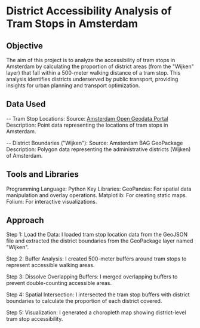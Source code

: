 # District Accessibility Analysis of Tram Stops in Amsterdam

## Objective
The aim of this project is to analyze the accessibility of tram stops in Amsterdam by calculating the proportion of district areas (from the "Wijken" layer) that fall within a 500-meter walking distance of a tram stop. This analysis identifies districts underserved by public transport, providing insights for urban planning and transport optimization.

## Data Used

-- Tram Stop Locations:
Source: [Amsterdam Open Geodata Portal](https://maps.amsterdam.nl/open_geodata/geojson_lnglat.php?KAARTLAAG=TRAMMETRO_PUNTEN_2024&THEMA=trammetro)
Description: Point data representing the locations of tram stops in Amsterdam.

-- District Boundaries ("Wijken"):
Source: Amsterdam BAG GeoPackage
Description: Polygon data representing the administrative districts (Wijken) of Amsterdam.

## Tools and Libraries

Programming Language: Python
Key Libraries:
GeoPandas: For spatial data manipulation and overlay operations.
Matplotlib: For creating static maps.
Folium: For interactive visualizations.

## Approach

Step 1: Load the Data: I loaded tram stop location data from the GeoJSON file and extracted the district boundaries from the GeoPackage layer named "Wijken".

Step 2: Buffer Analysis: I created 500-meter buffers around tram stops to represent accessible walking areas.

Step 3: Dissolve Overlapping Buffers: I merged overlapping buffers to prevent double-counting accessible areas.

Step 4: Spatial Intersection: I intersected the tram stop buffers with district boundaries to calculate the proportion of each district covered.

Step 5: Visualization: I generated a choropleth map showing district-level tram stop accessibility.

